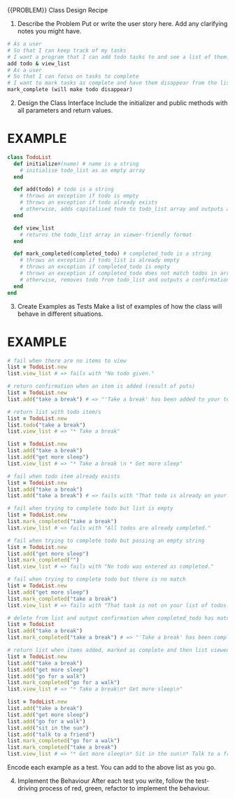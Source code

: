 {{PROBLEM}} Class Design Recipe

1. Describe the Problem
   Put or write the user story here. Add any clarifying notes you might have.

```ruby
# As a user
# So that I can keep track of my tasks
# I want a program that I can add todo tasks to and see a list of them.
add todo & view_list
# As a user
# So that I can focus on tasks to complete
# I want to mark tasks as complete and have them disappear from the list.
mark_complete (will make todo disappear)
```

2. Design the Class Interface
   Include the initializer and public methods with all parameters and return values.

# EXAMPLE

```ruby
class TodoList
  def initialize#(name) # name is a string
    # initialise todo_list as an empty array
  end

  def add(todo) # todo is a string
    # throws an exception if todo is empty
    # throws an exception if todo already exists
    # otherwise, adds capitalised todo to todo_list array and outputs a confirmation message
  end

  def view_list
    # returns the todo_list array in viewer-friendly format
  end

  def mark_completed(completed_todo) # completed_todo is a string
    # throws an exception if todo_list is already empty
    # throws an exception if completed_todo is empty
    # throws an exception if completed_todo does not match todos in array
    # otherwise, removes todo from todo_list and outputs a confirmation message
  end
end
```

3. Create Examples as Tests
   Make a list of examples of how the class will behave in different situations.

# EXAMPLE

```ruby
# fail when there are no items to view
list = TodoList.new
list.view_list # => fails with "No todo given."

# return confirmation when an item is added (result of puts)
list = TodoList.new
list.add("take a break") # => "'Take a break' has been added to your todo list."

# return list with todo item/s
list = TodoList.new
list.todo("take a break")
list.view_list # => "* Take a break"

list = TodoList.new
list.add("take a break")
list.add("get more sleep")
list.view_list # => "* Take a break \n * Get more sleep"

# fail when todo item already exists
list = TodoList.new
list.add("take a break")
list.add("take a break") # => fails with "That todo is already on your list. Nothing was added."

# fail when trying to complete todo but list is empty
list = TodoList.new
list.mark_completed("take a break")
list.view_list # => fails with "All todos are already completed."

# fail when trying to complete todo but passing an empty string
list = TodoList.new
list.add("get more sleep")
list.mark_completed("")
list.view_list # => fails with "No todo was entered as completed."

# fail when trying to complete todo but there is no match
list = TodoList.new
list.add("get more sleep")
list.mark_completed("take a break")
list.view_list # => fails with "That task is not on your list of todos."

# delete from list and output confirmation when completed_todo has match"
list = TodoList
list.add("take a break")
list.mark_completed("take a break") # => "'Take a break' has been completed and removed from your list of todos."

# return list when items added, marked as complete and then list viewed
list = TodoList.new
list.add("take a break")
list.add("get more sleep")
list.add("go for a walk")
list.mark_completed("go for a walk")
list.view_list # => "* Take a break\n* Get more sleep\n"

list = TodoList.new
list.add("take a break")
list.add("get more sleep")
list.add("go for a walk")
list.add("sit in the sun")
list.add("talk to a friend")
list.mark_completed("go for a walk")
list.mark_completed("take a break")
list.view_list # => "* Get more sleep\n* Sit in the sun\n* Talk to a friend\n"
```

Encode each example as a test. You can add to the above list as you go.

4. Implement the Behaviour
   After each test you write, follow the test-driving process of red, green, refactor to implement the behaviour.
